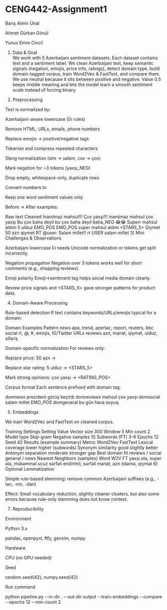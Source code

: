 # CENG442-Assignment1
Barış Alimir Ünal

Ahmet Gürkan Gönül

Yunus Emre Cincil


1) Data & Goal   
 We work with 5 Azerbaijani sentiment datasets. Each dataset contains text and a sentiment label. We clean Azerbaijani text, keep semantic signals (negation, emojis, price info, ratings), detect domain type, build domain-tagged corpus, train Word2Vec & FastText, and compare them. We use neutral because it sits between positive and negative. Value 0.5 keeps middle meaning and lets the model learn a smooth sentiment scale instead of forcing binary.

2) Preprocessing

Text is normalized by:

Azerbaijani-aware lowercase (İ/ı rules)

Remove HTML, URLs, emails, phone numbers

Replace emojis → positive/negative tags

Tokenize and compress repeated characters

Slang normalization (slm → salam, cox → çox)

Mark negation for ~3 tokens (yaxşı_NEG)

Drop empty, whitespace-only, duplicate rows

Convert numbers to <NUM>

Keep one word sentiment values only

Before → After examples:

Raw text	Cleaned
İnanılmaz məhsul!!! Çox yaxşı!!!	inanılmaz məhsul çox yaxşı
Bu çox baha deyil	bu çox baha deyil baha_NEG
😂😂 Superr məhsul aldım 5 ulduz	EMO_POS EMO_POS super məhsul aldım <STARS_5>
Qiymet 50 azn	qiymet <NUM> <PRICE>
RT @user: Salam millet!!	rt USER salam millet
3) Mini Challenges & Observations

Azerbaijani lowercase
İ/ı needs Unicode normalization or tokens get split incorrectly.

Negation propagation
Negation over 3 tokens works well for short comments (e.g., shopping reviews).

Emoji polarity
Emoji→sentiment tag helps social media domain clearly.

Review price signals
<PRICE> and <STARS_X> gave stronger patterns for product data.

4) Domain-Aware Processing

Rule-based detection
If text contains keywords/URLs/emojis typical for a domain:

Domain	Examples Pattern
news	apa, trend, azertac, report, reuters, bbc
social	rt, @, #, emojis, IG/Twitter URLs
reviews	azn, manat, qiymət, ulduz, sifariş

Domain-specific normalization
For reviews only:

Replace price: 50 azn → <PRICE>

Replace star rating: 5 ulduz → <STARS_5>

Mark strong opinions: çox yaxşı → <RATING_POS>

Corpus format
Each sentence prefixed with domain tag:

domnews prezident görüş keçirib
domreviews məhsul çox yaxşı <PRICE>
domsocial salam millet EMO_POS
domgeneral bu gün hava soyuq

5) Embeddings

We train Word2Vec and FastText on cleaned corpus.

Training Settings
Setting	Value
Vector size	300
Window	5
Min count	2
Model type	Skip-gram
Negative samples	10
Subwords (FT)	3–6
Epochs	12
Seed	42
Results (example summary)
Metric	Word2Vec	FastText
Lexical coverage	lower	higher (subwords)
Synonym similarity	good	slightly better
Antonym separation	moderate	stronger gap
Best domain fit	reviews / social	general / news
Nearest Neighbors (samples)
Word	W2V	FT
yaxşı	əla, super	əla, mükəmməl
ucuz	sərfəli	endirimli, sərfəli
<PRICE>	manat, azn	ödəmə, qiymət
6) Optional Lemmatization

Simple rule-based stemming: remove common Azerbaijani suffixes
(e.g., -ları, -nin, -dan)

Effect:
Small vocabulary reduction, slightly cleaner clusters, but also some errors because rule-only stemming does not know context.

7) Reproducibility

Environment

Python 3.x

pandas, openpyxl, ftfy, gensim, numpy

Hardware

CPU (no GPU needed)

Seed

random.seed(42), numpy.seed(42)


Run command

python pipeline.py --in-dir . --out-dir output --train-embeddings --compare --epochs 12 --min-count 2
